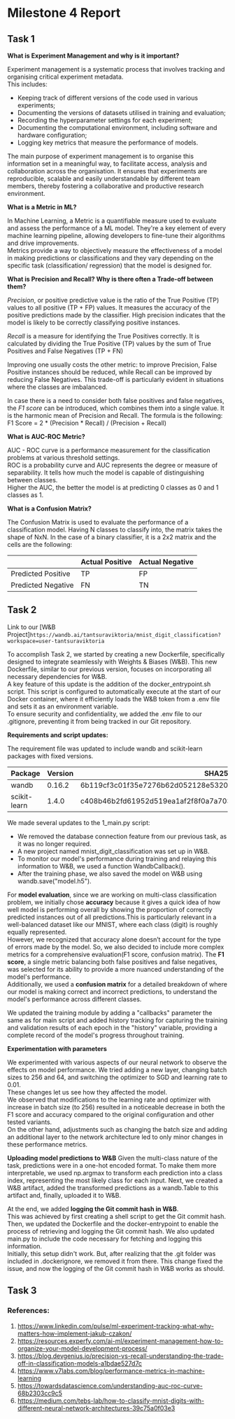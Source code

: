 # Milestone 4 Report

## Task 1

**What is Experiment Management and why is it important?**

Experiment management is a systematic process that involves tracking and organising critical experiment metadata.  
This includes:
- Keeping track of different versions of the code used in various experiments;
- Documenting the versions of datasets utilised in training and evaluation;
- Recording the hyperparameter settings for each experiment;
- Documenting the computational environment, including software and hardware configuration;
- Logging key metrics that measure the performance of models.  

The main purpose of experiment management is to organise this information set in a meaningful way, to facilitate access, analysis and collaboration across the organisation. It ensures that experiments are reproducible, scalable and easily understandable by different team members, thereby fostering a collaborative and productive research environment.

**What is a Metric in ML?**

In Machine Learning, a Metric is a quantifiable measure used to evaluate and assess the performance of a ML model. They're a key element of every machine learning pipeline, allowing developers to fine-tune their algorithms and drive improvements.  
Metrics provide a way to objectively measure the effectiveness of a model in making predictions or classifications and they vary depending on the specific task (classification/ regression) that the model is designed for.

**What is Precision and Recall? Why is there often a Trade-off between them?**

*Precision*, or positive predictive value is the ratio of the True Positive (TP) values to all positive (TP + FP) values. It measures the accuracy of the positive predictions made by the classifier. High precision indicates that the model is likely to be correctly classifying positive instances.

*Recall* is a measure for identifying the True Positives correctly. It is calculated by dividing the True Positive (TP) values by the sum of True Positives and False Negatives (TP + FN)


Improving one usually costs the other metric: to improve Precision, False Positive instances should be reduced, while Recall can be improved by reducing False Negatives. This trade-off is particularly evident in situations where the classes are imbalanced.

In case there is a need to consider both false positives and false negatives, the *F1 score* can be introduced, which combines them into a single value. It is the harmonic mean of Precision and Recall.
The formula is the following: F1 Score = 2 * (Precision * Recall) / (Precision + Recall)


**What is AUC-ROC Metric?**

AUC - ROC curve is a performance measurement for the classification problems at various threshold settings.  
ROC is a probability curve and AUC represents the degree or measure of separability. It tells how much the model is capable of distinguishing between classes.   
Higher the AUC, the better the model is at predicting 0 classes as 0 and 1 classes as 1.

**What is a Confusion Matrix?**

The Confusion Matrix is used to evaluate the performance of a classification model. Having N classes to classify into, the matrix takes the shape of NxN.
In the case of a binary classifier, it is a 2x2 matrix and the cells are the following: 


|                | Actual Positive | Actual Negative |
|----------------|------------------|------------------|
| Predicted Positive |        TP                |        FP                |
| Predicted Negative |        FN                |        TN                |



## Task 2

Link to our [W&B Project]`https://wandb.ai/tantsuraviktoria/mnist_digit_classification?workspace=user-tantsuraviktoria`

To accomplish Task 2, we started by creating a new Dockerfile, specifically designed to integrate seamlessly with Weights & Biases (W&B). This new Dockerfile, similar to our previous version, focuses on incorporating all necessary dependencies for W&B.   
A key feature of this update is the addition of the docker_entrypoint.sh script. This script is configured to automatically execute at the start of our Docker container, where it efficiently loads the W&B token from a .env file and sets it as an environment variable.  
To ensure security and confidentiality, we added the .env file to our .gitignore, preventing it from being tracked in our Git repository.  

**Requirements and script updates:**

The requirement file was updated to include wandb and scikit-learn packages with fixed versions.

|   Package  | Version |                             SHA256                             |
|------------|---------|----------------------------------------------------------------|
|   wandb    |0.16.2   |6b119cf3c01f35e7276b62d052128e5320621d182c9eb5796a12cf62a9b3134f|
|scikit-learn| 1.4.0   |c408b46b2fd61952d519ea1af2f8f0a7a703e1433923ab1704c4131520b2083b|

We made several updates to the 1_main.py script:
- We removed the database connection feature from our previous task, as it was no longer required.
- A new project named mnist_digit_classification was set up in W&B.
- To monitor our model's performance during training and relaying this information to W&B, we used a function WandbCallback().
- After the training phase, we also saved the model on W&B using wandb.save("model.h5").  

For **model evaluation**, since we are working on multi-class classification problem, we initially chose **accuracy** because it gives a quick idea of how well model is performing overall by showing the proportion of correctly predicted instances out of all predictions.This is particularly relevant in a well-balanced dataset like our MNIST, where each class (digit) is roughly equally represented.  
However, we recognized that accuracy alone doesn’t account for the type of errors made by the model. So, we also decided to include more complex metrics for a comprehensive evaluation(F1 score, confusion matrix). 
The **F1 score**, a single metric balancing both false positives and false negatives, was selected for its ability to provide a more nuanced understanding of the model's performance.  
Additionally, we used a **confusion matrix** for a detailed breakdown of where our model is making correct and incorrect predictions, to understand the model's performance across different classes.  

We updated the training module by adding a "callbacks" parameter the same as for main script and added history tracking for capturing the training and validation results of each epoch in the "history" variable, providing a complete record of the model's progress throughout training.  

**Experimentation with parameters**

We experimented with various aspects of our neural network to observe the effects on model performance.
We tried adding a new layer, changing batch sizes to 256 and 64, and switching the optimizer to SGD and  learning rate to 0.01.  
These changes let us see how they affected the model.  
We observed that modifications to the learning rate and optimizer with increase in batch size (to 256) resulted in a noticeable decrease in both the F1 score and accuracy compared to the original configuration and other tested variants.  
On the other hand, adjustments such as changing the batch size and adding an additional layer to the network architecture led to only minor changes in these performance metrics.
 
**Uploading model predictions to W&B**
Given the multi-class nature of the task, predictions were in a one-hot encoded format. To make them more interpretable, we used np.argmax to transform each prediction into a class index, representing the most likely class for each input. Next, we created a W&B artifact, added the transformed predictions as a wandb.Table to this artifact and, finally, uploaded it to W&B.  

At the end, we added **logging the Git commit hash in W&B**.  
This was achieved by first creating a shell script to get the Git commit hash. Then, we updated the Dockerfile and the docker-entrypoint to enable the process of retrieving and logging the Git commit hash. We also updated main.py to include the code necessary for fetching and logging this information.  
Initially, this setup didn't work. But, after realizing that the .git folder was included in .dockerignore, we removed it from there. This change fixed the issue, and now the logging of the Git commit hash in W&B works as should.

## Task 3

### References:

1. https://www.linkedin.com/pulse/ml-experiment-tracking-what-why-matters-how-implement-jakub-czakon/
2. https://resources.experfy.com/ai-ml/experiment-management-how-to-organize-your-model-development-process/
3. https://blog.devgenius.io/precision-vs-recall-understanding-the-trade-off-in-classification-models-a1bdae527d7c
4. https://www.v7labs.com/blog/performance-metrics-in-machine-learning
5. https://towardsdatascience.com/understanding-auc-roc-curve-68b2303cc9c5
6. https://medium.com/tebs-lab/how-to-classify-mnist-digits-with-different-neural-network-architectures-39c75a0f03e3
